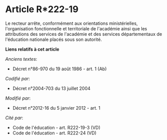 # Article R*222-19

Le recteur arrête, conformément aux orientations ministérielles, l'organisation fonctionnelle et territoriale de l'académie
ainsi que les attributions des services de l'académie et des services départementaux de l'éducation nationale placés sous son
autorité.

**Liens relatifs à cet article**

_Anciens textes_:

  - Décret n°86-970 du 19 août 1986 - art. 1 (Ab)

_Codifié par_:

  - Décret n°2004-703 du 13 juillet 2004

_Modifié par_:

  - Décret n°2012-16 du 5 janvier 2012 - art. 1

_Cité par_:

  - Code de l'éducation - art. R222-19-3 (VD)
  - Code de l'éducation - art. R222-24 (VD)
